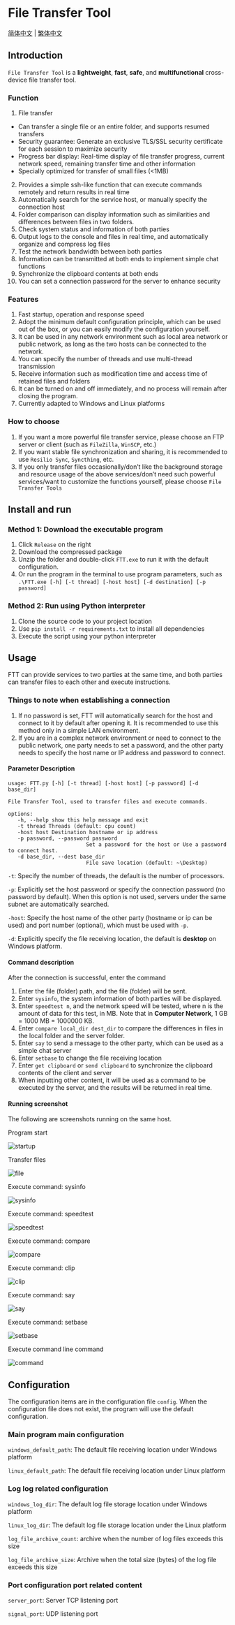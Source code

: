 # File Transfer Tool
[简体中文](./docs/README.zh.md) | [繁体中文](./docs/README.zh-tw.md)
## Introduction

`File Transfer Tool` is a **lightweight**, **fast**, **safe**, and **multifunctional** cross-device file transfer tool.

### Function

1. File transfer

- Can transfer a single file or an entire folder, and supports resumed transfers
- Security guarantee: Generate an exclusive TLS/SSL security certificate for each session to maximize security
- Progress bar display: Real-time display of file transfer progress, current network speed, remaining transfer time and other information
- Specially optimized for transfer of small files (<1MB)

2. Provides a simple ssh-like function that can execute commands remotely and return results in real time
3. Automatically search for the service host, or manually specify the connection host
4. Folder comparison can display information such as similarities and differences between files in two folders.
5. Check system status and information of both parties
6. Output logs to the console and files in real time, and automatically organize and compress log files
7. Test the network bandwidth between both parties
8. Information can be transmitted at both ends to implement simple chat functions
9. Synchronize the clipboard contents at both ends
10. You can set a connection password for the server to enhance security

### Features

1. Fast startup, operation and response speed
2. Adopt the minimum default configuration principle, which can be used out of the box, or you can easily modify the configuration yourself.
2. It can be used in any network environment such as local area network or public network, as long as the two hosts can be connected to the network.
3. You can specify the number of threads and use multi-thread transmission
4. Receive information such as modification time and access time of retained files and folders
5. It can be turned on and off immediately, and no process will remain after closing the program.
6. Currently adapted to Windows and Linux platforms

### How to choose

1. If you want a more powerful file transfer service, please choose an FTP server or client (such as `FileZilla`, `WinSCP`, etc.)
2. If you want stable file synchronization and sharing, it is recommended to use `Resilio Sync`, `Syncthing`, etc.
3. If you only transfer files occasionally/don’t like the background storage and resource usage of the above services/don’t need such powerful services/want to customize the functions yourself, please choose `File Transfer Tools`

## Install and run

### Method 1: Download the executable program

1. Click `Release` on the right
2. Download the compressed package
3. Unzip the folder and double-click `FTT.exe` to run it with the default configuration.
4. Or run the program in the terminal to use program parameters, such as `.\FTT.exe [-h] [-t thread] [-host host] [-d destination] [-p password] `

### Method 2: Run using Python interpreter

1. Clone the source code to your project location
2. Use `pip install -r requirements.txt` to install all dependencies
3. Execute the script using your python interpreter

## Usage

FTT can provide services to two parties at the same time, and both parties can transfer files to each other and execute instructions.

### Things to note when establishing a connection
1. If no password is set, FTT will automatically search for the host and connect to it by default after opening it. It is recommended to use this method only in a simple LAN environment.
2. If you are in a complex network environment or need to connect to the public network, one party needs to set a password, and the other party needs to specify the host name or IP address and password to connect.

#### Parameter Description

```
usage: FTT.py [-h] [-t thread] [-host host] [-p password] [-d base_dir]

File Transfer Tool, used to transfer files and execute commands.

options:
   -h, --help show this help message and exit
   -t thread Threads (default: cpu count)
   -host host Destination hostname or ip address
   -p password, --password password
                         Set a password for the host or Use a password to connect host.
   -d base_dir, --dest base_dir
                         File save location (default: ~\Desktop)
```

`-t`: Specify the number of threads, the default is the number of processors.

`-p`: Explicitly set the host password or specify the connection password (no password by default). When this option is not used, servers under the same subnet are automatically searched.
    
`-host`: Specify the host name of the other party (hostname or ip can be used) and port number (optional), which must be used with `-p`.

`-d`: Explicitly specify the file receiving location, the default is **desktop** on Windows platform.



#### Command description

After the connection is successful, enter the command

1. Enter the file (folder) path, and the file (folder) will be sent.
2. Enter `sysinfo`, the system information of both parties will be displayed.
3. Enter `speedtest n`, and the network speed will be tested, where n is the amount of data for this test, in MB. Note that in **Computer Network**, 1 GB = 1000 MB = 1000000 KB.
4. Enter `compare local_dir dest_dir` to compare the differences in files in the local folder and the server folder.
5. Enter `say` to send a message to the other party, which can be used as a simple chat server
6. Enter `setbase` to change the file receiving location
7. Enter `get clipboard` or `send clipboard` to synchronize the clipboard contents of the client and server
8. When inputting other content, it will be used as a command to be executed by the server, and the results will be returned in real time.

#### Running screenshot

The following are screenshots running on the same host.

Program start

![startup](docs/assets/startup.png)

Transfer files

![file](docs/assets/file.png)

Execute command: sysinfo

![sysinfo](docs/assets/sysinfo.png)

Execute command: speedtest

![speedtest](docs/assets/speedtest.png)

Execute command: compare

![compare](docs/assets/compare.png)

Execute command: clip

![clip](docs/assets/clip.png)

Execute command: say

![say](docs/assets/say.png)

Execute command: setbase

![setbase](docs/assets/setbase.png)

Execute command line command

![command](docs/assets/cmd.png)


## Configuration

The configuration items are in the configuration file `config`. When the configuration file does not exist, the program will use the default configuration.

### Main program main configuration

`windows_default_path`: The default file receiving location under Windows platform

`linux_default_path`: The default file receiving location under Linux platform

### Log log related configuration

`windows_log_dir`: The default log file storage location under Windows platform

`linux_log_dir`: The default log file storage location under the Linux platform

`log_file_archive_count`: archive when the number of log files exceeds this size

`log_file_archive_size`: Archive when the total size (bytes) of the log file exceeds this size

### Port configuration port related content

`server_port`: Server TCP listening port

`signal_port`: UDP listening port